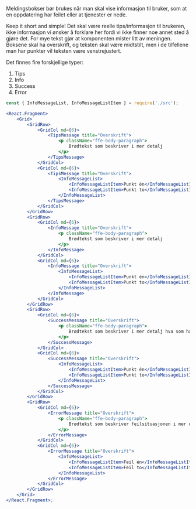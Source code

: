Meldingsbokser bør brukes når man skal vise informasjon til bruker, som at en oppdatering har feilet eller at tjenester er nede.

Keep it short and simple! Det skal være reelle tips/informasjon til brukeren, ikke informasjon vi ønsker å forklare her
fordi vi ikke finner noe annet sted å gjøre det. For mye tekst gjør at komponenten mister litt av meningen. Boksene
skal ha overskrift, og teksten skal være midtstilt, men i de tilfellene man har punkter vil teksten være venstrejustert.

Det finnes fire forskjellige typer:

1.  Tips
2.  Info
3.  Success
4.  Error

```jsx
const { InfoMessageList, InfoMessageListItem } = require('./src');

<React.Fragment>
    <Grid>
        <GridRow>
            <GridCol md={6}>
                <TipsMessage title="Overskrift">
                    <p className="ffe-body-paragraph">
                        Brødtekst som beskriver i mer detalj
                    </p>
                </TipsMessage>
            </GridCol>
            <GridCol md={6}>
                <TipsMessage title="Overskrift">
                    <InfoMessageList>
                        <InfoMessageListItem>Punkt én</InfoMessageListItem>
                        <InfoMessageListItem>Punkt to</InfoMessageListItem>
                    </InfoMessageList>
                </TipsMessage>
            </GridCol>
        </GridRow>
        <GridRow>
            <GridCol md={6}>
                <InfoMessage title="Overskrift">
                    <p className="ffe-body-paragraph">
                        Brødtekst som beskriver i mer detalj
                    </p>
                </InfoMessage>
            </GridCol>
            <GridCol md={6}>
                <InfoMessage title="Overskrift">
                    <InfoMessageList>
                        <InfoMessageListItem>Punkt én</InfoMessageListItem>
                        <InfoMessageListItem>Punkt to</InfoMessageListItem>
                    </InfoMessageList>
                </InfoMessage>
            </GridCol>
        </GridRow>
        <GridRow>
            <GridCol md={6}>
                <SuccessMessage title="Overskrift">
                    <p className="ffe-body-paragraph">
                        Brødtekst som beskriver i mer detalj hva som har skjedd
                    </p>
                </SuccessMessage>
            </GridCol>
            <GridCol md={6}>
                <SuccessMessage title="Overskrift">
                    <InfoMessageList>
                        <InfoMessageListItem>Punkt én</InfoMessageListItem>
                        <InfoMessageListItem>Punkt to</InfoMessageListItem>
                    </InfoMessageList>
                </SuccessMessage>
            </GridCol>
        </GridRow>
        <GridRow>
            <GridCol md={6}>
                <ErrorMessage title="Overskrift">
                    <p className="ffe-body-paragraph">
                        Brødtekst som beskriver feilsituasjonen i mer detalj
                    </p>
                </ErrorMessage>
            </GridCol>
            <GridCol md={6}>
                <ErrorMessage title="Overskrift">
                    <InfoMessageList>
                        <InfoMessageListItem>Feil én</InfoMessageListItem>
                        <InfoMessageListItem>Feil to</InfoMessageListItem>
                    </InfoMessageList>
                </ErrorMessage>
            </GridCol>
        </GridRow>
    </Grid>
</React.Fragment>;
```
